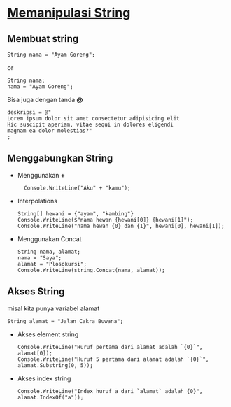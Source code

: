 # <ins>Memanipulasi String</ins>

## Membuat string
```Csharp
String nama = "Ayam Goreng";
```
or
```Csharp
String nama;
nama = "Ayam Goreng";
```

Bisa juga dengan tanda **@**
```Csharp
deskripsi = @"
Lorem ipsum dolor sit amet consectetur adipisicing elit
Hic suscipit aperiam, vitae sequi in dolores eligendi
magnam ea dolor molestias?"
;
```

## Menggabungkan String

* Menggunakan **+**
  ```Csharp
    Console.WriteLine("Aku" + "kamu");
  ```
* Interpolations
  ```Csharp
  String[] hewani = {"ayam", "kambing"}
  Console.WriteLine($"nama hewan {hewani[0]} {hewani[1]");
  Console.WriteLine("nama hewan {0} dan {1}", hewani[0], hewani[1]);
  ```
* Menggunakan Concat
  ```Csharp
  String nama, alamat;
  nama = "Saya";
  alamat = "Plosokursi";
  Console.WriteLine(string.Concat(nama, alamat));
  ```


## Akses String
misal kita punya variabel alamat
```Csharp
String alamat = "Jalan Cakra Buwana";
```

* Akses element string
  ```Csharp
  Console.WriteLine("Huruf pertama dari alamat adalah `{0}`", alamat[0]);
  Console.WriteLine("Huruf 5 pertama dari alamat adalah `{0}`", alamat.Substring(0, 5));
  ```
* Akses index string
  ```Csharp
  Console.WriteLine("Index huruf a dari `alamat` adalah {0}", alamat.IndexOf("a"));
  ```



